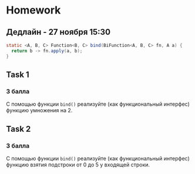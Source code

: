# Homework 
## Дедлайн - 27 ноября 15:30

```java
static <A, B, C> Function<B, C> bind(BiFunction<A, B, C> fn, A a) {
  return b -> fn.apply(a, b);
}
```
## Task 1
### 3 балла
С помощью функции `bind()` реализуйте (как функциональный интерфес) функцию умножения на 2.

## Task 2
### 3 балла
С помощью функции `bind()` реализуйте (как функциональный интерфес) функцию взятия подстроки от 0 до 5 у входящей строки.
